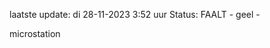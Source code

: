 laatste update: 
di 28-11-2023  3:52   uur 
Status: FAALT - geel - 
<div class="service Y">microstation</div>